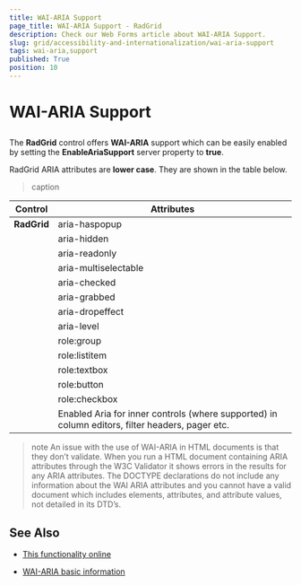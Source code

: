 ```yaml
---
title: WAI-ARIA Support
page_title: WAI-ARIA Support - RadGrid
description: Check our Web Forms article about WAI-ARIA Support.
slug: grid/accessibility-and-internationalization/wai-aria-support
tags: wai-aria,support
published: True
position: 10
---
```


# WAI-ARIA Support





## 

The **RadGrid** control offers **WAI-ARIA** support which can be easily enabled by setting the **EnableAriaSupport** server property to **true**.

RadGrid ARIA attributes are **lower case**. They are shown in the table below.


>caption  

|  **Control**  |  **Attributes**  |
| ------ | ------ |
| **RadGrid** | aria-haspopup 
|| aria-hidden
|| aria-readonly 
|| aria-multiselectable 
|| aria-checked
|| aria-grabbed 
|| aria-dropeffect 
|| aria-level 
|| role:group 
|| role:listitem 
|| role:textbox 
|| role:button 
|| role:checkbox 
|| Enabled Aria for inner controls (where supported) in column editors, filter headers, pager etc.|

>note An issue with the use of WAI-ARIA in HTML documents is that they don’t validate. When you run a HTML document containing ARIA attributes through the W3C Validator it shows errors in the results for any ARIA attributes. The DOCTYPE declarations do not include any information about the WAI ARIA attributes and you cannot have a valid document which includes elements, attributes, and attribute values, not detailed in its DTD’s.
>


## See Also

 * [This functionality online](https://demos.telerik.com/aspnet-ajax/grid/examples/generalfeatures/waiariasupport/defaultcs.aspx)

 * [WAI-ARIA basic information](https://www.w3.org/WAI/intro/aria)
